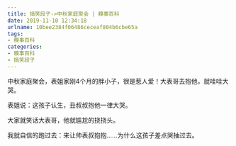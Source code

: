 ```yaml
---
title: 搞笑段子->中秋家庭聚会 | 糗事百科
date: 2019-11-10 12:34:18
urlname: 10bee2384f06486ceceaf804b6cbe65a
tags: 
- 糗事百科
categories:
- 糗事百科
- 搞笑段子
---
```

中秋家庭聚会，表姐家刚4个月的胖小子，很是惹人爱！大表哥去抱他，就哇哇大哭。

表姐说：这孩子认生，丑叔叔抱他一律大哭。

大家就笑话大表哥，他就尴尬的挠挠头。

我就自信的跑过去：来让帅表叔抱抱……为什么这孩子差点哭抽过去。


